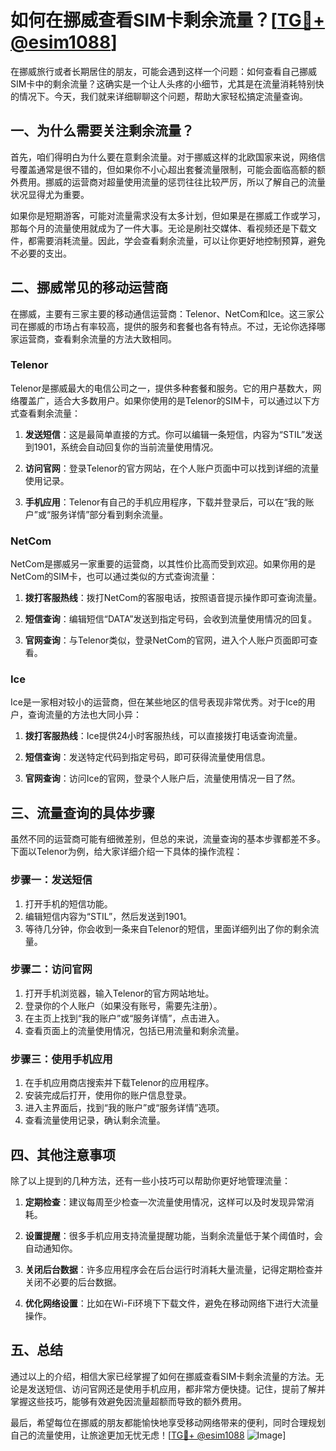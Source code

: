 # 如何在挪威查看SIM卡剩余流量？[[TG💪+ @esim1088](https://t.me/s/esim1088)]

在挪威旅行或者长期居住的朋友，可能会遇到这样一个问题：如何查看自己挪威SIM卡中的剩余流量？这确实是一个让人头疼的小细节，尤其是在流量消耗特别快的情况下。今天，我们就来详细聊聊这个问题，帮助大家轻松搞定流量查询。

## 一、为什么需要关注剩余流量？

首先，咱们得明白为什么要在意剩余流量。对于挪威这样的北欧国家来说，网络信号覆盖通常是很不错的，但如果你不小心超出套餐流量限制，可能会面临高额的额外费用。挪威的运营商对超量使用流量的惩罚往往比较严厉，所以了解自己的流量状况显得尤为重要。

如果你是短期游客，可能对流量需求没有太多计划，但如果是在挪威工作或学习，那每个月的流量使用就成为了一件大事。无论是刷社交媒体、看视频还是下载文件，都需要消耗流量。因此，学会查看剩余流量，可以让你更好地控制预算，避免不必要的支出。

## 二、挪威常见的移动运营商

在挪威，主要有三家主要的移动通信运营商：Telenor、NetCom和Ice。这三家公司在挪威的市场占有率较高，提供的服务和套餐也各有特点。不过，无论你选择哪家运营商，查看剩余流量的方法大致相同。

### Telenor

Telenor是挪威最大的电信公司之一，提供多种套餐和服务。它的用户基数大，网络覆盖广，适合大多数用户。如果你使用的是Telenor的SIM卡，可以通过以下方式查看剩余流量：

1. **发送短信**：这是最简单直接的方式。你可以编辑一条短信，内容为“STIL”发送到1901，系统会自动回复你的当前流量使用情况。
   
2. **访问官网**：登录Telenor的官方网站，在个人账户页面中可以找到详细的流量使用记录。

3. **手机应用**：Telenor有自己的手机应用程序，下载并登录后，可以在“我的账户”或“服务详情”部分看到剩余流量。

### NetCom

NetCom是挪威另一家重要的运营商，以其性价比高而受到欢迎。如果你用的是NetCom的SIM卡，也可以通过类似的方式查询流量：

1. **拨打客服热线**：拨打NetCom的客服电话，按照语音提示操作即可查询流量。
   
2. **短信查询**：编辑短信“DATA”发送到指定号码，会收到流量使用情况的回复。

3. **官网查询**：与Telenor类似，登录NetCom的官网，进入个人账户页面即可查看。

### Ice

Ice是一家相对较小的运营商，但在某些地区的信号表现非常优秀。对于Ice的用户，查询流量的方法也大同小异：

1. **拨打客服热线**：Ice提供24小时客服热线，可以直接拨打电话查询流量。
   
2. **短信查询**：发送特定代码到指定号码，即可获得流量使用信息。

3. **官网查询**：访问Ice的官网，登录个人账户后，流量使用情况一目了然。

## 三、流量查询的具体步骤

虽然不同的运营商可能有细微差别，但总的来说，流量查询的基本步骤都差不多。下面以Telenor为例，给大家详细介绍一下具体的操作流程：

### 步骤一：发送短信

1. 打开手机的短信功能。
2. 编辑短信内容为“STIL”，然后发送到1901。
3. 等待几分钟，你会收到一条来自Telenor的短信，里面详细列出了你的剩余流量。

### 步骤二：访问官网

1. 打开手机浏览器，输入Telenor的官方网站地址。
2. 登录你的个人账户（如果没有账号，需要先注册）。
3. 在主页上找到“我的账户”或“服务详情”，点击进入。
4. 查看页面上的流量使用情况，包括已用流量和剩余流量。

### 步骤三：使用手机应用

1. 在手机应用商店搜索并下载Telenor的应用程序。
2. 安装完成后打开，使用你的账户信息登录。
3. 进入主界面后，找到“我的账户”或“服务详情”选项。
4. 查看流量使用记录，确认剩余流量。

## 四、其他注意事项

除了以上提到的几种方法，还有一些小技巧可以帮助你更好地管理流量：

1. **定期检查**：建议每周至少检查一次流量使用情况，这样可以及时发现异常消耗。
   
2. **设置提醒**：很多手机应用支持流量提醒功能，当剩余流量低于某个阈值时，会自动通知你。

3. **关闭后台数据**：许多应用程序会在后台运行时消耗大量流量，记得定期检查并关闭不必要的后台数据。

4. **优化网络设置**：比如在Wi-Fi环境下下载文件，避免在移动网络下进行大流量操作。

## 五、总结

通过以上的介绍，相信大家已经掌握了如何在挪威查看SIM卡剩余流量的方法。无论是发送短信、访问官网还是使用手机应用，都非常方便快捷。记住，提前了解并掌握这些技巧，能够有效避免因流量超额而导致的额外费用。

最后，希望每位在挪威的朋友都能愉快地享受移动网络带来的便利，同时合理规划自己的流量使用，让旅途更加无忧无虑！[[TG💪+ @esim1088](https://t.me/s/esim1088) ![Image](https://i.postimg.cc/4NQfJmqS/Snipaste-2025-05-13-00-14-12.png)]